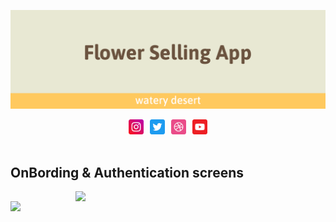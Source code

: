 <p align="center">
   <img src="https://raw.githubusercontent.com/watery-desert/assets/main/flower_selling_app/project_cover.png" alt="Loading Animation Widget" />
</p>
<div align="center">
   <a href="https://www.instagram.com/watery_desert/">
   <img src="https://raw.githubusercontent.com/watery-desert/assets/main/social_logo/instagram.png" height="24" alt="instagram: watery_desert"></a>
   <a href="https://twitter.com/watery_desert">
   <img src="https://raw.githubusercontent.com/watery-desert/assets/main/social_logo/twitter.png" height="24" alt="twitter: watery_desert"></a>
   <a href="https://dribbble.com/watery_desert">
   <img src="https://raw.githubusercontent.com/watery-desert/assets/main/social_logo/dribbble.png" height="24" alt="dribbble: watery_desert"></a>
   <a href="https://www.youtube.com/channel/UCMr8V70B4402CNOJEYQ30Qg">
   <img src="https://raw.githubusercontent.com/watery-desert/assets/main/social_logo/youtube.png" height="24" alt="youtube: watery_desert"></a>
</div>
<br>




<p><h2 align="left">OnBording & Authentication screens</h2></p>

<!-- <p><h4>Easily customizable floating button menu created with SwiftUI</h4></p> -->

<!-- ___ -->


<img align="right" src="https://raw.githubusercontent.com/watery-desert/assets/main/flower_selling_app/screen_recordings/authentication_home.gif" width="400" />



<img align="left" src="https://raw.githubusercontent.com/watery-desert/assets/main/flower_selling_app/screen_recordings/onboarding.gif" width="400" />







